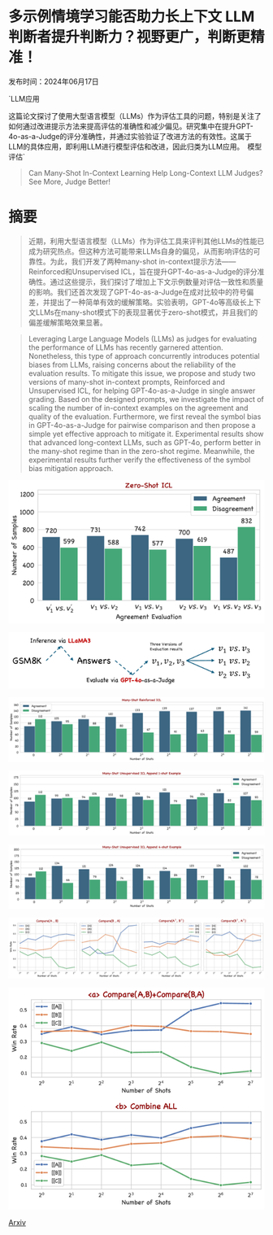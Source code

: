 # 多示例情境学习能否助力长上下文 LLM 判断者提升判断力？视野更广，判断更精准！

发布时间：2024年06月17日

`LLM应用

这篇论文探讨了使用大型语言模型（LLMs）作为评估工具的问题，特别是关注了如何通过改进提示方法来提高评估的准确性和减少偏见。研究集中在提升GPT-4o-as-a-Judge的评分准确性，并通过实验验证了改进方法的有效性。这属于LLM的具体应用，即利用LLM进行模型评估和改进，因此归类为LLM应用。` `模型评估`

> Can Many-Shot In-Context Learning Help Long-Context LLM Judges? See More, Judge Better!

# 摘要

> 近期，利用大型语言模型（LLMs）作为评估工具来评判其他LLMs的性能已成为研究热点。但这种方法可能带来LLMs自身的偏见，从而影响评估的可靠性。为此，我们开发了两种many-shot in-context提示方法——Reinforced和Unsupervised ICL，旨在提升GPT-4o-as-a-Judge的评分准确性。通过这些提示，我们探讨了增加上下文示例数量对评估一致性和质量的影响。我们还首次发现了GPT-4o-as-a-Judge在成对比较中的符号偏差，并提出了一种简单有效的缓解策略。实验表明，GPT-4o等高级长上下文LLMs在many-shot模式下的表现显著优于zero-shot模式，并且我们的偏差缓解策略效果显著。

> Leveraging Large Language Models (LLMs) as judges for evaluating the performance of LLMs has recently garnered attention. Nonetheless, this type of approach concurrently introduces potential biases from LLMs, raising concerns about the reliability of the evaluation results. To mitigate this issue, we propose and study two versions of many-shot in-context prompts, Reinforced and Unsupervised ICL, for helping GPT-4o-as-a-Judge in single answer grading. Based on the designed prompts, we investigate the impact of scaling the number of in-context examples on the agreement and quality of the evaluation. Furthermore, we first reveal the symbol bias in GPT-4o-as-a-Judge for pairwise comparison and then propose a simple yet effective approach to mitigate it. Experimental results show that advanced long-context LLMs, such as GPT-4o, perform better in the many-shot regime than in the zero-shot regime. Meanwhile, the experimental results further verify the effectiveness of the symbol bias mitigation approach.

![多示例情境学习能否助力长上下文 LLM 判断者提升判断力？视野更广，判断更精准！](../../../paper_images/2406.11629/x1.png)

![多示例情境学习能否助力长上下文 LLM 判断者提升判断力？视野更广，判断更精准！](../../../paper_images/2406.11629/x2.png)

![多示例情境学习能否助力长上下文 LLM 判断者提升判断力？视野更广，判断更精准！](../../../paper_images/2406.11629/x3.png)

![多示例情境学习能否助力长上下文 LLM 判断者提升判断力？视野更广，判断更精准！](../../../paper_images/2406.11629/x4.png)

![多示例情境学习能否助力长上下文 LLM 判断者提升判断力？视野更广，判断更精准！](../../../paper_images/2406.11629/x5.png)

![多示例情境学习能否助力长上下文 LLM 判断者提升判断力？视野更广，判断更精准！](../../../paper_images/2406.11629/x6.png)

![多示例情境学习能否助力长上下文 LLM 判断者提升判断力？视野更广，判断更精准！](../../../paper_images/2406.11629/x7.png)

[Arxiv](https://arxiv.org/abs/2406.11629)
